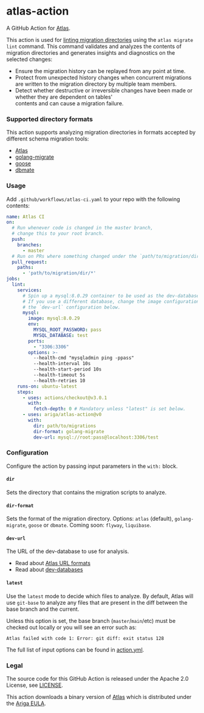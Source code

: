 # atlas-action

A GitHub Action for [Atlas](https://github.com/ariga/atlas).

This action is used for [linting migration directories](https://atlasgo.io/versioned/lint)
using the `atlas migrate lint` command. This command  validates and analyzes the contents
of migration directories and generates insights and diagnostics on the selected changes:

* Ensure the migration history can be replayed from any point at time.
* Protect from unexpected history changes when concurrent migrations are written to the migration directory by 
  multiple team members.
* Detect whether destructive or irreversible changes have been made or whether they are dependent on tables'  
  contents and can cause a migration failure.

### Supported directory formats

This action supports analyzing migration directories in formats
accepted by different schema migration tools: 
* [Atlas](https://atlasgo.io)
* [golang-migrate](https://github.com/golang-migrate/migrate)
* [goose](https://github.com/pressly/goose)
* [dbmate](https://github.com/amacneil/dbmate)

### Usage

Add `.github/workflows/atlas-ci.yaml` to your repo with the following contents:

```yaml
name: Atlas CI 
on:
  # Run whenever code is changed in the master branch, 
  # change this to your root branch.
  push:
    branches:
      - master
  # Run on PRs where something changed under the `path/to/migration/dir/` directory.
  pull_request:
    paths:
      - 'path/to/migration/dir/*'
jobs:
  lint:
    services:
      # Spin up a mysql:8.0.29 container to be used as the dev-database for analysis. 
      # If you use a different database, change the image configuration and update
      # the `dev-url` configuration below. 
      mysql:
        image: mysql:8.0.29
        env:
          MYSQL_ROOT_PASSWORD: pass
          MYSQL_DATABASE: test
        ports:
          - "3306:3306"
        options: >-
          --health-cmd "mysqladmin ping -ppass"
          --health-interval 10s
          --health-start-period 10s
          --health-timeout 5s
          --health-retries 10
    runs-on: ubuntu-latest
    steps:
      - uses: actions/checkout@v3.0.1
        with:
          fetch-depth: 0 # Mandatory unless "latest" is set below.
      - uses: ariga/atlas-action@v0
        with:
          dir: path/to/migrations
          dir-format: golang-migrate
          dev-url: mysql://root:pass@localhost:3306/test
```

### Configuration

Configure the action by passing input parameters in the `with:` block. 

#### `dir`

Sets the directory that contains the migration scripts to analyze. 

#### `dir-format`

Sets the format of the migration directory. Options: `atlas` (default),
`golang-migrate`, `goose` or `dbmate`. Coming soon: `flyway`, `liquibase`. 

#### `dev-url`

The URL of the dev-database to use for analysis. 

* Read about [Atlas URL formats](https://atlasgo.io/concepts/url)
* Read about [dev-databases](https://atlasgo.io/concepts/dev-database)

#### `latest`

Use the `latest` mode to decide which files to analyze. By default,
Atlas will use `git-base` to analyze any files that are present in the
diff between the base branch and the current. 

Unless this option is set, the base branch (`master`/`main`/etc) must
be checked out locally or you will see an error such as:
```
Atlas failed with code 1: Error: git diff: exit status 128
```

The full list of input options can be found in [action.yml](action.yml).

### Legal

The source code for this GitHub Action is released under the Apache 2.0
License, see [LICENSE](LICENSE).

This action downloads a binary version of [Atlas](https://atlasgo.io) which
is distributed under the [Ariga EULA](https://ariga.io/legal/atlas/eula).

